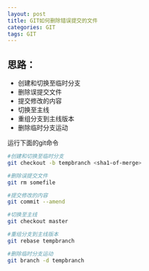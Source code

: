 ```yaml
---
layout: post
title: GIT如何删除错误提交的文件
categories: GIT
tags: GIT
---
```

## 思路：
 - 创建和切换至临时分支
 - 删除误提交文件
 - 提交修改的内容
 - 切换至主线
 - 重组分支到主线版本
 - 删除临时分支运动

<!--more-->

运行下面的git命令

``` bash
#创建和切换至临时分支
git checkout -b tempbranch <sha1-of-merge>

#删除误提交文件
git rm somefile

#提交修改的内容
git commit --amend

#切换至主线
git checkout master

#重组分支到主线版本
git rebase tempbranch

#删除临时分支运动
git branch -d tempbranch
```
